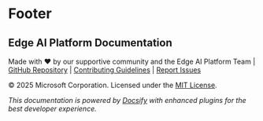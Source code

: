 # Footer

## Edge AI Platform Documentation

Made with ❤️ by our supportive community and the Edge AI Platform Team | [GitHub Repository]({{REPO_URL}}) | [Contributing Guidelines](contributing/README.md) | [Report Issues]({{ISSUES_URL}})

© 2025 Microsoft Corporation. Licensed under the [MIT License]({{LICENSE_URL}}).

*This documentation is powered by [Docsify](https://docsify.js.org/) with enhanced plugins for the best developer experience.*
